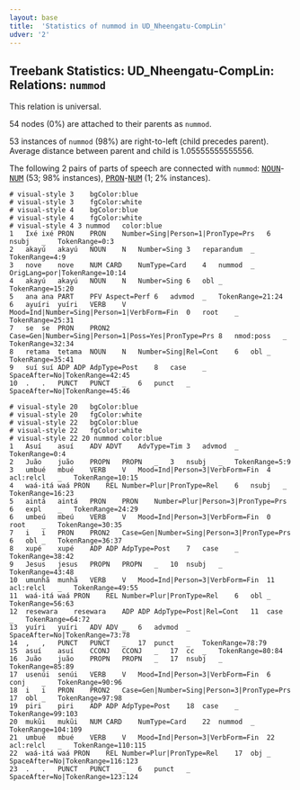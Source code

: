 ```yaml
---
layout: base
title:  'Statistics of nummod in UD_Nheengatu-CompLin'
udver: '2'
---
```


## Treebank Statistics: UD_Nheengatu-CompLin: Relations: `nummod`

This relation is universal.

54 nodes (0%) are attached to their parents as `nummod`.

53 instances of `nummod` (98%) are right-to-left (child precedes parent).
Average distance between parent and child is 1.05555555555556.

The following 2 pairs of parts of speech are connected with `nummod`: <tt><a href="yrl_complin-pos-NOUN.html">NOUN</a></tt>-<tt><a href="yrl_complin-pos-NUM.html">NUM</a></tt> (53; 98% instances), <tt><a href="yrl_complin-pos-PRON.html">PRON</a></tt>-<tt><a href="yrl_complin-pos-NUM.html">NUM</a></tt> (1; 2% instances).


~~~ conllu
# visual-style 3	bgColor:blue
# visual-style 3	fgColor:white
# visual-style 4	bgColor:blue
# visual-style 4	fgColor:white
# visual-style 4 3 nummod	color:blue
1	Ixé	ixé	PRON	PRON	Number=Sing|Person=1|PronType=Prs	6	nsubj	_	TokenRange=0:3
2	akayú	akayú	NOUN	N	Number=Sing	3	reparandum	_	TokenRange=4:9
3	nove	nove	NUM	CARD	NumType=Card	4	nummod	_	OrigLang=por|TokenRange=10:14
4	akayú	akayú	NOUN	N	Number=Sing	6	obl	_	TokenRange=15:20
5	ana	ana	PART	PFV	Aspect=Perf	6	advmod	_	TokenRange=21:24
6	ayuíri	yuíri	VERB	V	Mood=Ind|Number=Sing|Person=1|VerbForm=Fin	0	root	_	TokenRange=25:31
7	se	se	PRON	PRON2	Case=Gen|Number=Sing|Person=1|Poss=Yes|PronType=Prs	8	nmod:poss	_	TokenRange=32:34
8	retama	tetama	NOUN	N	Number=Sing|Rel=Cont	6	obl	_	TokenRange=35:41
9	suí	suí	ADP	ADP	AdpType=Post	8	case	_	SpaceAfter=No|TokenRange=42:45
10	.	.	PUNCT	PUNCT	_	6	punct	_	SpaceAfter=No|TokenRange=45:46

~~~


~~~ conllu
# visual-style 20	bgColor:blue
# visual-style 20	fgColor:white
# visual-style 22	bgColor:blue
# visual-style 22	fgColor:white
# visual-style 22 20 nummod	color:blue
1	Asuí	asuí	ADV	ADVT	AdvType=Tim	3	advmod	_	TokenRange=0:4
2	Juão	juão	PROPN	PROPN	_	3	nsubj	_	TokenRange=5:9
3	umbué	mbué	VERB	V	Mood=Ind|Person=3|VerbForm=Fin	4	acl:relcl	_	TokenRange=10:15
4	waá-itá	waá	PRON	REL	Number=Plur|PronType=Rel	6	nsubj	_	TokenRange=16:23
5	aintá	aintá	PRON	PRON	Number=Plur|Person=3|PronType=Prs	6	expl	_	TokenRange=24:29
6	umbeú	mbeú	VERB	V	Mood=Ind|Person=3|VerbForm=Fin	0	root	_	TokenRange=30:35
7	i	i	PRON	PRON2	Case=Gen|Number=Sing|Person=3|PronType=Prs	6	obl	_	TokenRange=36:37
8	xupé	xupé	ADP	ADP	AdpType=Post	7	case	_	TokenRange=38:42
9	Jesus	jesus	PROPN	PROPN	_	10	nsubj	_	TokenRange=43:48
10	umunhã	munhã	VERB	V	Mood=Ind|Person=3|VerbForm=Fin	11	acl:relcl	_	TokenRange=49:55
11	waá-itá	waá	PRON	REL	Number=Plur|PronType=Rel	6	obl	_	TokenRange=56:63
12	resewara	resewara	ADP	ADP	AdpType=Post|Rel=Cont	11	case	_	TokenRange=64:72
13	yuíri	yuíri	ADV	ADV	_	6	advmod	_	SpaceAfter=No|TokenRange=73:78
14	,	,	PUNCT	PUNCT	_	17	punct	_	TokenRange=78:79
15	asuí	asuí	CCONJ	CCONJ	_	17	cc	_	TokenRange=80:84
16	Juão	juão	PROPN	PROPN	_	17	nsubj	_	TokenRange=85:89
17	usenúi	senúi	VERB	V	Mood=Ind|Person=3|VerbForm=Fin	6	conj	_	TokenRange=90:96
18	i	i	PRON	PRON2	Case=Gen|Number=Sing|Person=3|PronType=Prs	17	obl	_	TokenRange=97:98
19	piri	piri	ADP	ADP	AdpType=Post	18	case	_	TokenRange=99:103
20	mukũi	mukũi	NUM	CARD	NumType=Card	22	nummod	_	TokenRange=104:109
21	umbué	mbué	VERB	V	Mood=Ind|Person=3|VerbForm=Fin	22	acl:relcl	_	TokenRange=110:115
22	waá-itá	waá	PRON	REL	Number=Plur|PronType=Rel	17	obj	_	SpaceAfter=No|TokenRange=116:123
23	.	.	PUNCT	PUNCT	_	6	punct	_	SpaceAfter=No|TokenRange=123:124

~~~


